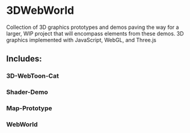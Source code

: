 # 3DWebWorld
Collection of 3D graphics prototypes and demos paving the way for a larger, WIP project that will encompass elements from these demos.
3D graphics implemented with JavaScript, WebGL, and Three.js

## Includes:
### 3D-WebToon-Cat

### Shader-Demo

### Map-Prototype

### WebWorld
